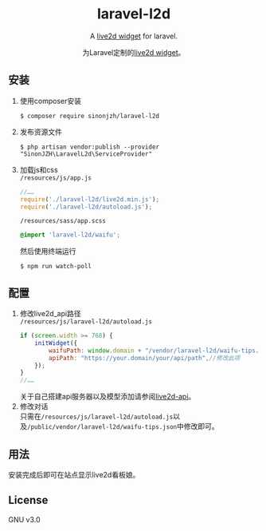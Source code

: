 <h1 align="center"> laravel-l2d </h1>

<p align="center"> A <a href="https://github.com/stevenjoezhang/live2d-widget">live2d widget</a> for laravel.</p>
<p align="center"> 为Laravel定制的<a href="https://github.com/stevenjoezhang/live2d-widget">live2d widget</a>。</p>


## 安装

1. 使用composer安装
    ```shell
    $ composer require sinonjzh/laravel-l2d
    ```
2. 发布资源文件
   ```shell
   $ php artisan vendor:publish --provider "SinonJZH\LaravelL2d\ServiceProvider"
   ```
3. 加载js和css  
   `/resources/js/app.js`
   ```javascript
   //……
   require('./laravel-l2d/live2d.min.js');
   require('./laravel-l2d/autoload.js');
   ```
   `/resources/sass/app.scss`
   ```scss
   @import 'laravel-l2d/waifu';
   ```
   然后使用终端运行
   ```shell
   $ npm run watch-poll
   ```
## 配置

1. 修改live2d_api路径  
   `/resources/js/laravel-l2d/autoload.js`
   ```javascript
   if (screen.width >= 768) {
	   initWidget({
		   waifuPath: window.domain + "/vendor/laravel-l2d/waifu-tips.json",
		   apiPath: "https://your.domain/your/api/path",//修改此项
	   });
   }
   //……
   ```
   关于自己搭建api服务器以及模型添加请参阅[live2d-api](https://github.com/fghrsh/live2d_api)。
2. 修改对话  
   只需在`/resources/js/laravel-l2d/autoload.js`以及`/public/vendor/laravel-l2d/waifu-tips.json`中修改即可。

## 用法

安装完成后即可在站点显示live2d看板娘。

## License

GNU v3.0